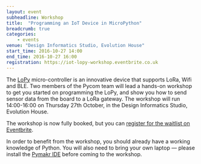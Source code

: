 ```yaml
---
layout: event
subheadline: Workshop
title:  "Programming an IoT Device in MicroPython"
breadcrumb: true
categories:
    - events
venue: "Design Informatics Studio, Evolution House"
start_time: 2016-10-27 14:00
end_time: 2016-10-27 16:00
registration: https://iot-lopy-workshop.eventbrite.co.uk
---
```


The [LoPy](https://www.pycom.io/solutions/py-boards/lopy/) micro-controller is an innovative device that supports LoRa, Wifi and BLE. Two members of the Pycom team will lead a hands-on workshop to get you started on programming the LoPy, and show you how to send sensor data from the board to a LoRa gateway. The workshop will run 14:00-16:00 on Thursday 27th October, in the Design Informatics Studio, Evolution House.

The workshop is now fully booked, but you can [register for the waitlist on Eventbrite](https://iot-lopy-workshop.eventbrite.co.uk).

In order to benefit from the workshop, you should already have a working knowledge of Python. You will also need to bring your own laptop &mdash; please install the [Pymakr IDE](https://www.pycom.io/solutions/pymakr/) before coming to the workshop.


